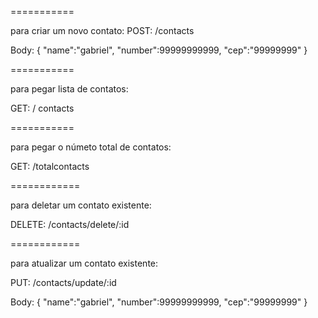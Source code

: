 ===========

para criar um novo contato:
POST: /contacts

Body: {
  "name":"gabriel",
  "number":99999999999,
  "cep":"99999999"
}

===========

para pegar lista de contatos:

GET: / contacts

===========

para pegar o númeto total de contatos:

GET: /totalcontacts

============

para deletar um contato existente:

DELETE: /contacts/delete/:id

============

para atualizar um contato existente:

PUT: /contacts/update/:id

Body: {
  "name":"gabriel",
  "number":99999999999,
  "cep":"99999999"
}
